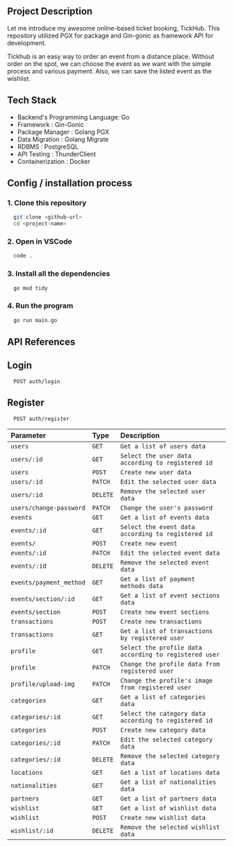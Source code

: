<h2>Project Description</h2>

Let me introduce my awesome online-based ticket booking, TickHub. This repository utilized PGX for package and Gin-gonic as framework API for development.

Tickhub is an easy way to order an event from a distance place. Without order on the spot, we can choose the event as we want with the simple process and various payment. Also, we can save the listed event as the wishlist.

<h2>Tech Stack</h2>

- Backend's Programming Language: Go
- Framework : Gin-Gonic
- Package Manager : Golang PGX
- Data Migration : Golang Migrate
- RDBMS : PostgreSQL
- API Testing : ThunderClient
- Containerization : Docker

<h2>Config / installation process</h2>

<h3>1. Clone this repository</h3>

```sh
  git clone <github-url>
  cd <project-name>
```

<h3>2. Open in VSCode</h3>

```sh
  code .
```

<h3>3. Install all the dependencies</h3>

```sh
  go mod tidy
```

<h3>4. Run the program</h3>

```sh
  go run main.go
```

<h2>API References</h2>

## Login

```http
  POST auth/login
```

## Register

```http
  POST auth/register
```

| Parameter               | Type     | Description                                            |
| :---------------------- | :------- | :----------------------------------------------------- |
| `users`                 | `GET`    | `Get a list of users data`                             |
| `users/:id`             | `GET`    | `Select the user data according to registered id`      |
| `users`                 | `POST`   | `Create new user data`                                 |
| `users/:id`             | `PATCH`  | `Edit the selected user data`                          |
| `users/:id`             | `DELETE` | `Remove the selected user data`                        |
| `users/change-password` | `PATCH`  | `Change the user's password`                           |
| `events`                | `GET`    | `Get a list of events data`                            |
| `events/:id`            | `GET`    | `Select the event data according to registered id`     |
| `events/`               | `POST`   | `Create new event`                                     |
| `events/:id`            | `PATCH`  | `Edit the selected event data`                         |
| `events/:id`            | `DELETE` | `Remove the selected event data`                       |
| `events/payment_method` | `GET`    | `Get a list of payment methods data`                   |
| `events/section/:id`    | `GET`    | `Get a list of event sections data`                    |
| `events/section`        | `POST`   | `Create new event sections`                            |
| `transactions`          | `POST`   | `Create new transactions`                              |
| `transactions`          | `GET`    | `Get a list of transactions by registered user`        |
| `profile`               | `GET`    | `Select the profile data according to registered user` |
| `profile`               | `PATCH`  | `Change the profile data from registered user`         |
| `profile/upload-img`    | `PATCH`  | `Change the profile's image  from registered user`     |
| `categories`            | `GET`    | `Get a list of categories data`                        |
| `categories/:id`        | `GET`    | `Select the category data according to registered id`  |
| `categories`            | `POST`   | `Create new category data`                             |
| `categories/:id`        | `PATCH`  | `Edit the selected category data`                      |
| `categories/:id`        | `DELETE` | `Remove the selected category data`                    |
| `locations`             | `GET`    | `Get a list of locations data`                         |
| `nationalities`         | `GET`    | `Get a list of nationalities data`                     |
| `partners`              | `GET`    | `Get a list of partners data`                          |
| `wishlist`              | `GET`    | `Get a list of wishlist data`                          |
| `wishlist`              | `POST`   | `Create new wishlist data`                             |
| `wishlist/:id`          | `DELETE` | `Remove the selected wishlist data`                    |
